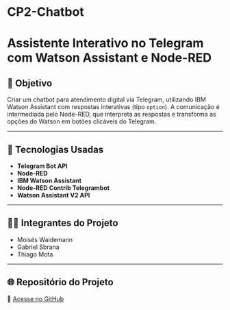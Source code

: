 # CP2-Chatbot
# Assistente Interativo no Telegram com Watson Assistant e Node-RED

## 🎯 Objetivo

Criar um chatbot para atendimento digital via Telegram, utilizando IBM Watson Assistant com respostas interativas (tipo `option`). A comunicação é intermediada pelo Node-RED, que interpreta as respostas e transforma as opções do Watson em botões clicáveis do Telegram.

---

## 🔧 Tecnologias Usadas

- **Telegram Bot API**
- **Node-RED**
- **IBM Watson Assistant**
- **Node-RED Contrib Telegrambot**
- **Watson Assistant V2 API**

---

## 👨‍💻 Integrantes do Projeto

- Moisés Waidemann  
- Gabriel Sbrana  
- Thiago Mota

---

## 🌐 Repositório do Projeto

🔗 [Acesse no GitHub]([https://github.com/Challenge-1sem-1TDSPH/Challenge-Front.git](https://github.com/ThiagoMoota/CP2-Chatbot))

